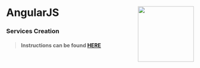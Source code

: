 # AngularJS <img align="right" src="https://github.com/Learning-Fuze/prototypes_C11/blob/assets/assets/images/logos/LF_LOGO.png?raw=true" width="150">
### Services Creation

>#### Instructions can be found <a href="http://learning-fuze.github.io/prototypes_C11/#/AngularJS-Services-Creation" target="_blank">HERE</a>
